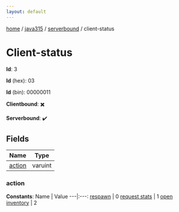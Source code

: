 ```yaml
---
layout: default
---
```


[home](/)  /  [java315](/protocol/java315)  /  [serverbound](/protocol/java315/serverbound)  /  client-status

# Client-status

**Id**: 3

**Id** (hex): 03

**Id** (bin): 00000011

**Clientbound**: ✖️

**Serverbound**: ✔️

## Fields

Name | Type
---|---
[action](#action) | varuint

### action

**Constants**:
Name | Value
---|:---:
[respawn](action_respawn) | 0
[request stats](action_request-stats) | 1
[open inventory](action_open-inventory) | 2

